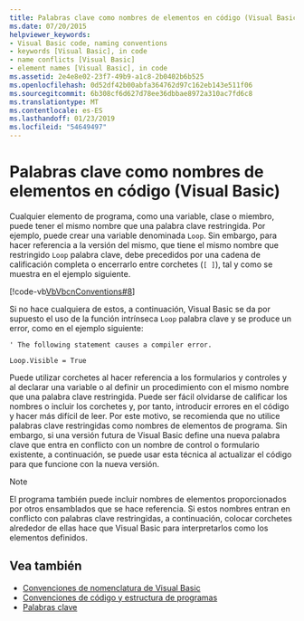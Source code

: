 ```yaml
---
title: Palabras clave como nombres de elementos en código (Visual Basic)
ms.date: 07/20/2015
helpviewer_keywords:
- Visual Basic code, naming conventions
- keywords [Visual Basic], in code
- name conflicts [Visual Basic]
- element names [Visual Basic], in code
ms.assetid: 2e4e8e02-23f7-49b9-a1c8-2b0402b6b525
ms.openlocfilehash: 0d52df42b00abfa364762d97c162eb143e511f06
ms.sourcegitcommit: 6b308cf6d627d78ee36dbbae8972a310ac7fd6c8
ms.translationtype: MT
ms.contentlocale: es-ES
ms.lasthandoff: 01/23/2019
ms.locfileid: "54649497"
---
```

# <a name="keywords-as-element-names-in-code-visual-basic"></a>Palabras clave como nombres de elementos en código (Visual Basic)
Cualquier elemento de programa, como una variable, clase o miembro, puede tener el mismo nombre que una palabra clave restringida. Por ejemplo, puede crear una variable denominada `Loop`. Sin embargo, para hacer referencia a la versión del mismo, que tiene el mismo nombre que restringido `Loop` palabra clave, debe precedidos por una cadena de calificación completa o encerrarlo entre corchetes (`[ ]`), tal y como se muestra en el ejemplo siguiente.  
  
 [!code-vb[VbVbcnConventions#8](../../../visual-basic/programming-guide/language-features/codesnippet/VisualBasic/keywords-as-element-names-in-code_1.vb)]  
  
 Si no hace cualquiera de estos, a continuación, Visual Basic se da por supuesto el uso de la función intrínseca `Loop` palabra clave y se produce un error, como en el ejemplo siguiente:  
  
 `' The following statement causes a compiler error.`  
  
 `Loop.Visible = True`  
  
 Puede utilizar corchetes al hacer referencia a los formularios y controles y al declarar una variable o al definir un procedimiento con el mismo nombre que una palabra clave restringida. Puede ser fácil olvidarse de calificar los nombres o incluir los corchetes y, por tanto, introducir errores en el código y hacer más difícil de leer. Por este motivo, se recomienda que no utilice palabras clave restringidas como nombres de elementos de programa. Sin embargo, si una versión futura de Visual Basic define una nueva palabra clave que entra en conflicto con un nombre de control o formulario existente, a continuación, se puede usar esta técnica al actualizar el código para que funcione con la nueva versión.  
  
> [!NOTE]
>  El programa también puede incluir nombres de elementos proporcionados por otros ensamblados que se hace referencia. Si estos nombres entran en conflicto con palabras clave restringidas, a continuación, colocar corchetes alrededor de ellas hace que Visual Basic para interpretarlos como los elementos definidos.  
  
## <a name="see-also"></a>Vea también
- [Convenciones de nomenclatura de Visual Basic](../../../visual-basic/programming-guide/program-structure/naming-conventions.md)
- [Convenciones de código y estructura de programas](../../../visual-basic/programming-guide/program-structure/program-structure-and-code-conventions.md)
- [Palabras clave](../../../visual-basic/language-reference/keywords/index.md)
